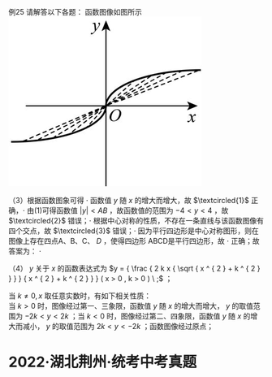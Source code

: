 例25 请解答以下各题： 函数图像如图所示
![](<../../qs_image_DB/专题1-4_一文搞定反比例函数7个模型，13类题型（解析版）_/0ecdb5425a037d765c3f2532d375da8c4990e9b58ba9abd1e1865d7ebece6674.jpg>)

（3）根据函数图象可得 $\cdot$ 函数值 $y$ 随 $x$ 的增大而增大，故 $\textcircled{1}$ 正确，$\cdot$ 由(1)可得函数值 $\left| y \right| < A B$ ，故函数值的范围为 $- 4 < y < 4$ ，故 $\textcircled{2}$ 错误；$\cdot$ 根据中心对称的性质，不存在一条直线与该函数图像有四个交点，故 $\textcircled{3}$ 错误；$\cdot$ 因为平行四边形是中心对称图形，则在图像上存在四点A、B、C、 $D$ ，使得四边形 ABCD是平行四边形，故 $\cdot$ 正确；故答案为： $\cdot$

（4） $y$ 关于 $x$ 的函数表达式为 $y = { \frac { 2 k x { \sqrt { x ^ { 2 } + k ^ { 2 } } } } { x ^ { 2 } + k ^ { 2 } } } ( x > 0 , k > 0 ) \ ;$ ；

当 $k \neq 0 , x$ 取任意实数时，有如下相关性质：  
当 $k > 0$ 时，图像经过第一、三象限，函数值 $y$ 随 $x$ 的增大而增大， $y$ 的取值范围为 $- 2 k < y < 2 k$ ；当 $k < 0$ 时，图像经过第二、四象限，函数值 $y$ 随 $x$ 的增大而减小， $y$ 的取值范围为 $2 k < y < - 2 k$ ；函数图像经过原点；

# 2022·湖北荆州·统考中考真题
